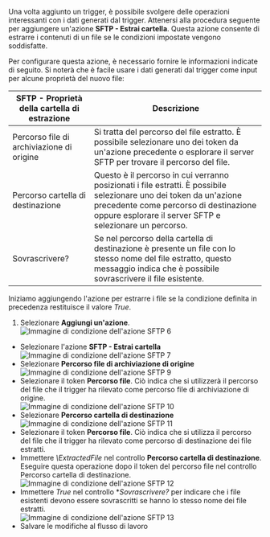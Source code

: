 Una volta aggiunto un trigger, è possibile svolgere delle operazioni interessanti con i dati generati dal trigger. Attenersi alla procedura seguente per aggiungere un'azione **SFTP - Estrai cartella**. Questa azione consente di estrarre i contenuti di un file se le condizioni impostate vengono soddisfatte.

Per configurare questa azione, è necessario fornire le informazioni indicate di seguito. Si noterà che è facile usare i dati generati dal trigger come input per alcune proprietà del nuovo file:

|SFTP - Proprietà della cartella di estrazione|Descrizione|
|---|---|
|Percorso file di archiviazione di origine|Si tratta del percorso del file estratto. È possibile selezionare uno dei token da un'azione precedente o esplorare il server SFTP per trovare il percorso del file.|
|Percorso cartella di destinazione|Questo è il percorso in cui verranno posizionati i file estratti. È possibile selezionare uno dei token da un'azione precedente come percorso di destinazione oppure esplorare il server SFTP e selezionare un percorso.|
|Sovrascrivere?|Se nel percorso della cartella di destinazione è presente un file con lo stesso nome del file estratto, questo messaggio indica che è possibile sovrascrivere il file esistente.|

Iniziamo aggiungendo l'azione per estrarre i file se la condizione definita in precedenza restituisce il valore *True*.

1. Selezionare **Aggiungi un'azione**.  
![Immagine di condizione dell'azione SFTP 6](./media/connectors-create-api-sftp/condition-6.png)  
- Selezionare l'azione **SFTP - Estrai cartella**  
![Immagine di condizione dell'azione SFTP 7](./media/connectors-create-api-sftp/condition-7.png)  
- Selezionare **Percorso file di archiviazione di origine**  
![Immagine di condizione dell'azione SFTP 9](./media/connectors-create-api-sftp/condition-9.png)  
- Selezionare il token **Percorso file**. Ciò indica che si utilizzerà il percorso del file che il trigger ha rilevato come percorso file di archiviazione di origine.  
![Immagine di condizione dell'azione SFTP 10](./media/connectors-create-api-sftp/condition-10.png)  
- Selezionare **Percorso cartella di destinazione**  
![Immagine di condizione dell'azione SFTP 11](./media/connectors-create-api-sftp/condition-11.png)  
- Selezionare il token **Percorso file**. Ciò indica che si utilizza il percorso del file che il trigger ha rilevato come percorso di destinazione dei file estratti.
- Immettere *\\ExtractedFile* nel controllo **Percorso cartella di destinazione**. Eseguire questa operazione dopo il token del percorso file nel controllo Percorso cartella di destinazione.  
![Immagine di condizione dell'azione SFTP 12](./media/connectors-create-api-sftp/condition-12.png)  
- Immettere *True* nel controllo **Sovrascrivere?* per indicare che i file esistenti devono essere sovrascritti se hanno lo stesso nome dei file estratti.  
![Immagine di condizione dell'azione SFTP 13](./media/connectors-create-api-sftp/condition-13.png)  
- Salvare le modifiche al flusso di lavoro

<!---HONumber=AcomDC_0727_2016-->
